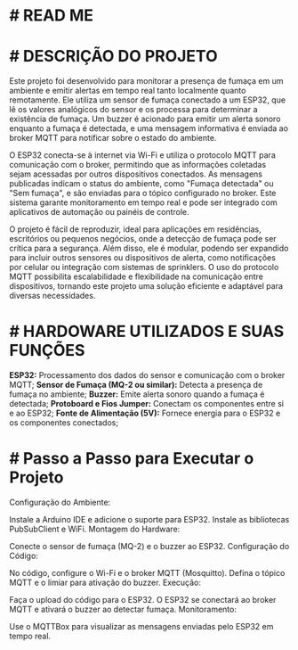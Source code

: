 # # READ ME

# # DESCRIÇÃO DO PROJETO

Este projeto foi desenvolvido para monitorar a presença de fumaça em um ambiente e emitir alertas em tempo real tanto localmente quanto remotamente. Ele utiliza um sensor de fumaça conectado a um ESP32, que lê os valores analógicos do sensor e os processa para determinar a existência de fumaça. Um buzzer é acionado para emitir um alerta sonoro enquanto a fumaça é detectada, e uma mensagem informativa é enviada ao broker MQTT para notificar sobre o estado do ambiente.

O ESP32 conecta-se à internet via Wi-Fi e utiliza o protocolo MQTT para comunicação com o broker, permitindo que as informações coletadas sejam acessadas por outros dispositivos conectados. As mensagens publicadas indicam o status do ambiente, como "Fumaça detectada" ou "Sem fumaça", e são enviadas para o tópico configurado no broker. Este sistema garante monitoramento em tempo real e pode ser integrado com aplicativos de automação ou painéis de controle.

O projeto é fácil de reproduzir, ideal para aplicações em residências, escritórios ou pequenos negócios, onde a detecção de fumaça pode ser crítica para a segurança. Além disso, ele é modular, podendo ser expandido para incluir outros sensores ou dispositivos de alerta, como notificações por celular ou integração com sistemas de sprinklers. O uso do protocolo MQTT possibilita escalabilidade e flexibilidade na comunicação entre dispositivos, tornando este projeto uma solução eficiente e adaptável para diversas necessidades.

# # HARDOWARE UTILIZADOS E SUAS FUNÇÕES

**ESP32:** Processamento dos dados do sensor e comunicação com o broker MQTT;
**Sensor de Fumaça (MQ-2 ou similar):** Detecta a presença de fumaça no ambiente;
**Buzzer:** Emite alerta sonoro quando a fumaça é detectada;
**Protoboard e Fios Jumper:** Conectam os componentes entre si e ao ESP32;
**Fonte de Alimentação (5V):** Fornece energia para o ESP32 e os componentes conectados;

# # Passo a Passo para Executar o Projeto

Configuração do Ambiente:

Instale a Arduino IDE e adicione o suporte para ESP32.
Instale as bibliotecas PubSubClient e WiFi.
Montagem do Hardware:

Conecte o sensor de fumaça (MQ-2) e o buzzer ao ESP32.
Configuração do Código:

No código, configure o Wi-Fi e o broker MQTT (Mosquitto).
Defina o tópico MQTT e o limiar para ativação do buzzer.
Execução:

Faça o upload do código para o ESP32.
O ESP32 se conectará ao broker MQTT e ativará o buzzer ao detectar fumaça.
Monitoramento:

Use o MQTTBox para visualizar as mensagens enviadas pelo ESP32 em tempo real.
